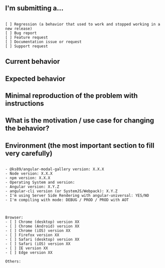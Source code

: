 <!--
PLEASE HELP ME PROCESS GITHUB ISSUES FASTER BY PROVIDING THE FOLLOWING INFORMATION.

ISSUES MISSING IMPORTANT INFORMATION MAY BE CLOSED WITHOUT INVESTIGATION.
-->

<!--
Please, before to submit this issue, try to remove both your `node_modules` folder and `package-lock.json` file.
Finally, run `npm install`.
If your problem is still present, fell free to open an issue with this template.
-->

## I'm submitting a...
<!-- Check one of the following options with "x" -->
<pre><code>
[ ] Regression (a behavior that used to work and stopped working in a new release)
[ ] Bug report  <!-- Please search on GitHub for a similar issue or PR before submitting -->
[ ] Feature request
[ ] Documentation issue or request
[ ] Support request
</code></pre>

## Current behavior
<!-- Describe how the issue manifests. -->


## Expected behavior
<!-- Describe what the desired behavior would be. -->


## Minimal reproduction of the problem with instructions
<!--
For bug reports please provide the *STEPS TO REPRODUCE* and a *MINIMAL LIVE DEMO REPOSITORY* of the problem -->


## What is the motivation / use case for changing the behavior?
<!-- Describe the motivation or the concrete use case. -->


## Environment (the most important section to fill very carefully)

<pre><code>
- @ks89/angular-modal-gallery version: X.X.X
- Node version: X.X.X  <!-- run `node --version` -->
- npm version: X.X.X  <!-- run `npm --version` -->
- Operating System and version:  <!-- Mac, Linux, Windows -->
- Angular version: X.Y.Z <!-- check your package.json -->
- angular-cli version (or SystemJS/Webpack): X.Y.Z <!-- for angular-cli run `ng -v` otherwise check your package.json-->
- I'm using Server Side Rendering with angular-universal: YES/NO
- I'm compiling with mode: DEBUG / PROD / PROD with AOT

<!-- Check whether this is still an issue in the most recent angular-modal-gallery version -->

Browser:
- [ ] Chrome (desktop) version XX
- [ ] Chrome (Android) version XX
- [ ] Chrome (iOS) version XX
- [ ] Firefox version XX
- [ ] Safari (desktop) version XX
- [ ] Safari (iOS) version XX
- [ ] IE version XX
- [ ] Edge version XX

Others:
<!-- Anything else relevant?  Operating system version, IDE, package manager, HTTP server, ... -->
</code></pre>


<!-- This template is based on angular repository :) -->
